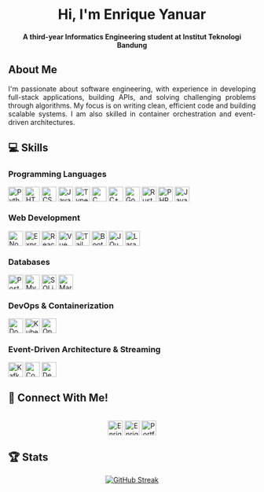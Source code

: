 <h1 align="center"><b>Hi, I'm Enrique Yanuar</b></h1>
<h4 align="center">A third-year Informatics Engineering student at Institut Teknologi Bandung</h4>

<h2> About Me </h2>
<p align="justify">
    I'm passionate about software engineering, with experience in developing full-stack applications, building APIs, and solving challenging problems through algorithms. My focus is on writing clean, efficient code and building scalable systems. I am also skilled in container orchestration and event-driven architectures.
</p>

<h2> 💻 Skills </h2> 
<h3> Programming Languages </h3>
<p>
    <img align="center" src="https://img.shields.io/badge/Python-3776AB?style=for-the-badge&logo=python&logoColor=white" alt="Python" height="30"/>
    <img align="center" src="https://img.shields.io/badge/HTML5-E34F26?style=for-the-badge&logo=html5&logoColor=white" alt="HTML" height="30"/>
    <img align="center" src="https://img.shields.io/badge/CSS3-1572B6?style=for-the-badge&logo=css3&logoColor=white" alt="CSS" height="30"/>
    <img align="center" src="https://img.shields.io/badge/JavaScript-323330?style=for-the-badge&logo=javascript&logoColor=F7DF1E" alt="Javascript" height="30"/>
    <img align="center" src="https://img.shields.io/badge/TypeScript-007ACC?style=for-the-badge&logo=typescript&logoColor=white" alt="Typescript" height="30"/>
    <img align="center" src="https://img.shields.io/badge/C-00599C?style=for-the-badge&logo=c&logoColor=white" alt="C" height="30"/>
    <img align="center" src="https://img.shields.io/badge/C%2B%2B-00599C?style=for-the-badge&logo=c%2B%2B&logoColor=white" alt="C++" height="30"/>
    <img align="center" src="https://img.shields.io/badge/Go-00ADD8?style=for-the-badge&logo=go&logoColor=white" alt="Go" height="30"/>
    <img align="center" src="https://img.shields.io/badge/Rust-000000?style=for-the-badge&logo=rust&logoColor=white" alt="Rust" height="30"/>
    <img align="center" src="https://img.shields.io/badge/PHP-777BB4?style=for-the-badge&logo=php&logoColor=white" alt="PHP" height="30"/>
    <img align="center" src="https://img.shields.io/badge/Java-ED8B00?style=for-the-badge&logo=java&logoColor=white" alt="Java" height="30"/>
</p>
<h3> Web Development </h3>
<p>
    <img align="center" src="https://img.shields.io/badge/Node.js-43853D?style=for-the-badge&logo=node.js&logoColor=white" alt="Node.js" height="30"/>
    <img align="center" src="https://img.shields.io/badge/Express.js-404D59?style=for-the-badge" alt="Express" height="30"/>
    <img align="center" src="https://img.shields.io/badge/React-20232A?style=for-the-badge&logo=react&logoColor=61DAFB" alt="React" height="30"/>
    <img align="center" src="https://img.shields.io/badge/Vue.js-35495E?style=for-the-badge&logo=vue.js&logoColor=4FC08D" alt="Vue" height="30"/>
    <img align="center" src="https://img.shields.io/badge/Tailwind_CSS-38B2AC?style=for-the-badge&logo=tailwind-css&logoColor=white" alt="Tailwind" height="30"/>
    <img align="center" src="https://img.shields.io/badge/Bootstrap-563D7C?style=for-the-badge&logo=bootstrap&logoColor=white" alt="Bootstrap" height="30"/>
    <img align="center" src="https://img.shields.io/badge/jQuery-0769AD?style=for-the-badge&logo=jquery&logoColor=white" alt="JQuery" height="30"/>
    <img align="center" src="https://img.shields.io/badge/Laravel-FF2D20?style=for-the-badge&logo=laravel&logoColor=white" alt="Laravel" height="30"/>
</p>
<h3> Databases </h3>
<p>
    <img align="center" src="https://img.shields.io/badge/PostgreSQL-316192?style=for-the-badge&logo=postgresql&logoColor=white" alt="PostgreSQL" height="30"/>
    <img align="center" src="https://img.shields.io/badge/MySQL-00000F?style=for-the-badge&logo=mysql&logoColor=white" alt="MySQL" height="30"/>
    <img align="center" src="https://img.shields.io/badge/SQLite-07405E?style=for-the-badge&logo=sqlite&logoColor=white" alt="SQLite" height="30"/>
    <img align="center" src="https://img.shields.io/badge/MariaDB-003545?style=for-the-badge&logo=mariadb&logoColor=white" alt="MariaDB" height="30"/>
</p>
<h3> DevOps & Containerization </h3>
<p>
    <img align="center" src="https://img.shields.io/badge/Docker-2496ED?style=for-the-badge&logo=docker&logoColor=white" alt="Docker" height="30"/>
    <img align="center" src="https://img.shields.io/badge/Kubernetes-326CE5?style=for-the-badge&logo=kubernetes&logoColor=white" alt="Kubernetes" height="30"/>
    <img align="center" src="https://img.shields.io/badge/OpenShift-EE0000?style=for-the-badge&logo=redhatopenshift&logoColor=white" alt="OpenShift" height="30"/>
</p>
<h3> Event-Driven Architecture & Streaming </h3>
<p>
    <img align="center" src="https://img.shields.io/badge/Apache%20Kafka-231F20?style=for-the-badge&logo=apachekafka&logoColor=white" alt="Kafka" height="30"/>
    <img align="center" src="https://img.shields.io/badge/Confluent-1E2A39?style=for-the-badge&logo=confluent&logoColor=white" alt="Confluent" height="30"/>
    <img align="center" src="https://img.shields.io/badge/Debezium-316192?style=for-the-badge&logo=debezium&logoColor=white" alt="Debezium" height="30"/>
</p>

<h2> 🤙 Connect With Me! </h2> 
<p align="center">
      <br/>
      <a href="https://www.linkedin.com/in/enrique-yanuar-00921b256/" target="blank"><img align="center"
         src="https://img.shields.io/badge/linkedin-%231DA1F2.svg?style=for-the-badge&logo=linkedin&logoColor=white"
         alt="Enrique Yanuar" height="30"/></a>
      <a href="mailto:enriqueyanuar.7@gmail.com" target="blank"><img align="center"
         src="https://img.shields.io/badge/gmail-EA4335.svg?style=for-the-badge&logo=gmail&logoColor=white"
         alt="Enrique Yanuar" height="30"/></a>
      <a href="https://enriqueyanuar.pro" target="blank"><img align="center"
         src="https://img.shields.io/badge/portfolio-%23000000.svg?style=for-the-badge&logo=firefox&logoColor=white"
         alt="Portfolio" height="30"/></a>
</p>


<h2> 🏆 Stats </h2> 

<p align="center">
  <a href="https://git.io/streak-stats">
    <img src="http://github-readme-streak-stats.herokuapp.com?user=mybajwk&theme=dark&background=000000" alt="GitHub Streak">
  </a>
</p>
